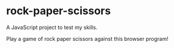 # rock-paper-scissors
A JavaScript project to test my skills.

Play a game of rock paper scissors against this browser program!